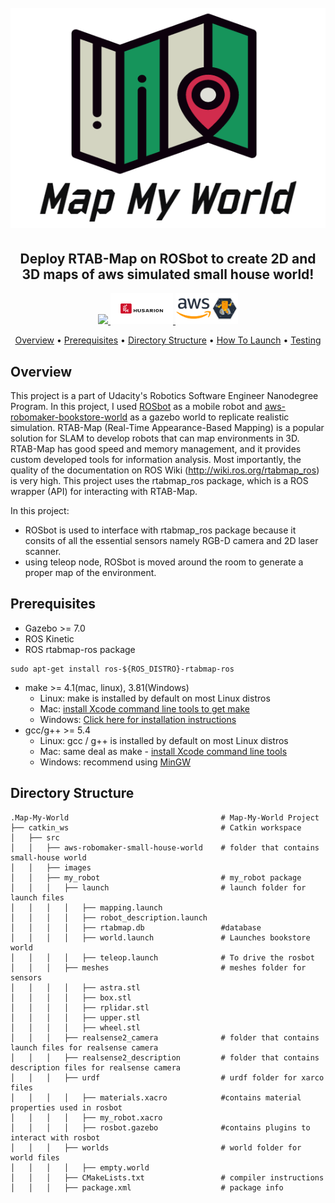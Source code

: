 <h1 align="center">
  <br>
 <img src="https://github.com/Vamshi2198/Map-My-World/blob/main/src/images/Project-Title.png">
  <br>
</h1>
  
<h2 align="center">Deploy RTAB-Map on ROSbot to create 2D and 3D maps of aws simulated small house world!</h2>
  
<p align="center">
  <a href="https://www.udacity.com/robotics">
     <img src="https://s3-us-west-1.amazonaws.com/udacity-robotics/Extra+Images/RoboND_flag.png">
  </a>
  <a href="https://husarion.com/manuals/rosbot/">
     <img src="https://github.com/Vamshi2198/Go-Chase-it-/blob/main/src/images/husarion.jpg" width = "100" height = "50" >
  </a>
  <a href="https://aws.amazon.com/robomaker/">
     <img src="https://github.com/Vamshi2198/Go-Chase-it-/blob/main/src/images/aws.png" width = "100" height = "50">
  </a>
</p>

<p align="center">
  <a href="#overview">Overview</a> •
  <a href="#prerequisites">Prerequisites</a> •
  <a href="#directory-structure">Directory Structure</a> •
  <a href="#how-to-launch">How To Launch</a> •
  <a href="#testing">Testing</a>
</p>

## Overview  
This project is a part of Udacity's Robotics Software Engineer Nanodegree Program. In this project, I used [ROSbot](https://github.com/husarion/rosbot_description) as a mobile robot and [aws-robomaker-bookstore-world](https://github.com/aws-robotics/aws-robomaker-small-house-world) as a gazebo world to replicate realistic simulation. RTAB-Map (Real-Time Appearance-Based Mapping) is a popular solution for SLAM to develop robots that can map environments in 3D. RTAB-Map has good speed and memory management, and it provides custom developed tools for information analysis. Most importantly, the quality of the documentation on ROS Wiki (http://wiki.ros.org/rtabmap_ros) is very high. This project uses the rtabmap_ros package, which is a ROS wrapper (API) for interacting with RTAB-Map.

In this project:
* ROSbot is used  to interface with rtabmap_ros package because it consits of all the essential sensors namely RGB-D camera and 2D laser scanner.
* using teleop node, ROSbot is moved around the room to generate a proper map of the environment.

## Prerequisites
* Gazebo >= 7.0  
* ROS Kinetic  
* ROS rtabmap-ros package 
```
sudo apt-get install ros-${ROS_DISTRO}-rtabmap-ros
```
* make >= 4.1(mac, linux), 3.81(Windows)
  * Linux: make is installed by default on most Linux distros
  * Mac: [install Xcode command line tools to get make](https://developer.apple.com/xcode/features/)
  * Windows: [Click here for installation instructions](http://gnuwin32.sourceforge.net/packages/make.htm)
* gcc/g++ >= 5.4
  * Linux: gcc / g++ is installed by default on most Linux distros
  * Mac: same deal as make - [install Xcode command line tools](https://developer.apple.com/xcode/features/)
  * Windows: recommend using [MinGW](http://www.mingw.org/)


## Directory Structure  
```
.Map-My-World                                  # Map-My-World Project
├── catkin_ws                                  # Catkin workspace
│   ├── src
│   │   ├── aws-robomaker-small-house-world    # folder that contains small-house world
│   │   ├── images 
│   │   ├── my_robot                           # my_robot package        
│   │   │   ├── launch                         # launch folder for launch files  
│   │   │   │   ├── mapping.launch
│   │   │   │   ├── robot_description.launch
│   │   │   │   ├── rtabmap.db                 #database
│   │   │   │   ├── world.launch               # Launches bookstore world
│   │   │   │   ├── teleop.launch              # To drive the rosbot
│   │   │   ├── meshes                         # meshes folder for sensors
│   │   │   │   ├── astra.stl
│   │   │   │   ├── box.stl
│   │   │   │   ├── rplidar.stl
│   │   │   │   ├── upper.stl
│   │   │   │   ├── wheel.stl
│   │   │   ├── realsense2_camera              # folder that contains launch files for realsense camera
│   │   │   ├── realsense2_description         # folder that contains description files for realsense camera
│   │   │   ├── urdf                           # urdf folder for xarco files
│   │   │   │   ├── materials.xacro            #contains material properties used in rosbot
│   │   │   │   ├── my_robot.xacro             
│   │   │   │   ├── rosbot.gazebo              #contains plugins to interact with rosbot
│   │   │   ├── worlds                         # world folder for world files
│   │   │   │   ├── empty.world
│   │   │   ├── CMakeLists.txt                 # compiler instructions
│   │   │   ├── package.xml                    # package info
```
